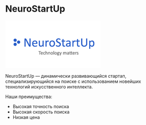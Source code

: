 # NeuroStartUp

![alt text](logo.png)

NeuroStartUp — динамически развивающийся стартап, специализирующийся на поиске с использованием новейших технологий искусственного интеллекта. 

Наши преимущества:

- Высокая точность поиска
- Высокая скорость поиска
- Низкая цена

